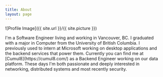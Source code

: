 ```yaml
---
title: About
layout: page
---
```

![Profile Image]({{ site.url }}/{{ site.picture }})

<p>I'm a Software Engineer living and working in Vancouver, BC. I graduated with a major in Computer from the University of British Columbia. I previously used to intern at Microsoft working on desktop applications and the backend services that power them. Currently you can find me at [Cumul8](https://cumul8.com/) as a Backend Engineer working on our data platform. These days I'm both passionate and deeply interested in networking, distributed systems and most recently security.</p>
